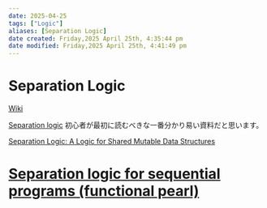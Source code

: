 ```yaml
---
date: 2025-04-25
tags: ["Logic"]
aliases: [Separation Logic]
date created: Friday,2025 April 25th, 4:35:44 pm
date modified: Friday,2025 April 25th, 4:41:49 pm
---
```


# Separation Logic

[Wiki](https://en.wikipedia.org/wiki/Separation_logic)


[Separation logic]( https://dl.acm.org/doi/10.1145/3211968)
初心者が最初に読むべきな一番分かり易い資料だと思います。

[Separation Logic: A Logic for Shared Mutable Data Structures](https://www.cs.cmu.edu/~jcr/seplogic.pdf)
# [Separation logic for sequential programs (functional pearl)](https://dl.acm.org/doi/10.1145/3408998)